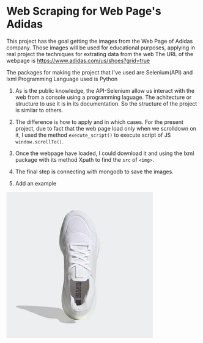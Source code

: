 # Web Scraping for Web Page's Adidas

This project has the goal getting the images from the Web Page of Adidas company.
Those images will be used for educational purposes, applying in real project the 
techniques for extrating data from the web
The URL of the webpage is https://www.adidas.com/us/shoes?grid=true

The packages for making the project that I've used are Selenium(API) and lxml
Programming Language used is Python

1. As is the public knowledge, the API-Selenium allow us interact with the web from a console using 
a programming laguage. The achitecture or structure to use it is in its documentation. So
   the structure of the project is similar to others.

2. The difference is how to apply and in which cases. For the present project, due to fact that the 
web page load only when we scrolldown on it, I used the method `execute_script()` to execute script of
JS `window.scrollTo()`.

3. Once the webpage have loaded, I could download it and using the lxml package with its method 
Xpath to find the `src` of `<img>`.

4. The final step is connecting with mongodb to save the images.

5. Add an example

![image](https://raw.githubusercontent.com/dante-cmd/Animated-Product-Card/main/ultraboost-22-shoes.jpg)
